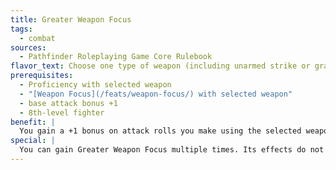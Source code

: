 ```yaml
---
title: Greater Weapon Focus
tags:
  - combat
sources:
  - Pathfinder Roleplaying Game Core Rulebook
flavor_text: Choose one type of weapon (including unarmed strike or grapple) for which you have already selected [Weapon Focus](/feats/weapon-focus/). You are a master at your chosen weapon.
prerequisites:
  - Proficiency with selected weapon
  - "[Weapon Focus](/feats/weapon-focus/) with selected weapon"
  - base attack bonus +1
  - 8th-level fighter
benefit: |
  You gain a +1 bonus on attack rolls you make using the selected weapon. This bonus stacks with other bonuses on attack rolls, including those from [Weapon Focus](/feats/weapon-focus/).
special: |
  You can gain Greater Weapon Focus multiple times. Its effects do not stack. Each time you take the feat, it applies to a new type of weapon.
---
```


